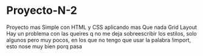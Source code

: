 # Proyecto-N-2
Proyecto mas Simple con HTML y CSS aplicando mas Que nada Grid Layout
Hay un problema con las queires q no me deja sobreescribir los estilos, solo algunos pero muy pocos, en los que no tengo que usar la palabra 
!import, esto nose muy bien porq pasa
